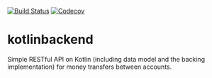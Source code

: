 [![Build Status](https://travis-ci.org/drybnikov/kotlinbackend.svg)](https://travis-ci.org/drybnikov/kotlinbackend) [![Codecov](https://codecov.io/github/drybnikov/kotlinbackend/coverage.svg)](https://codecov.io/gh/drybnikov/kotlinbackend)

# kotlinbackend
Simple RESTful API on Kotlin (including data model and the backing implementation) for money transfers between accounts.